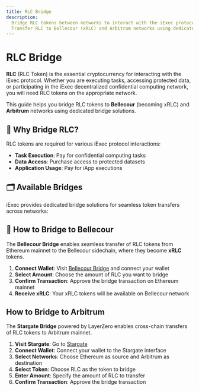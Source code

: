 ```yaml
---
title: RLC Bridge
description:
  Bridge RLC tokens between networks to interact with the iExec protocol.
  Transfer RLC to Bellecour (xRLC) and Arbitrum networks using dedicated bridges
---
```


# RLC Bridge

**RLC** (RLC Token) is the essential cryptocurrency for interacting with the
iExec protocol. Whether you are executing tasks, accessing protected data, or
participating in the iExec decentralized confidential computing network, you
will need RLC tokens on the appropriate network.

This guide helps you bridge RLC tokens to **Bellecour** (becoming xRLC) and
**Arbitrum** networks using dedicated bridge solutions.

## 🎯 Why Bridge RLC?

RLC tokens are required for various iExec protocol interactions:

- **Task Execution**: Pay for confidential computing tasks
- **Data Access**: Purchase access to protected datasets
- **Application Usage**: Pay for iApp executions

## 🗂️ Available Bridges

iExec provides dedicated bridge solutions for seamless token transfers across
networks:

<CardGrid>
  <ProjectCard
    title="Bellecour Bridge"
    description="Bridge RLC from Ethereum mainnet to Bellecour sidechain (xRLC)"
    icon-image="/assets/icons/iexec-logo.png"
    status="available"
    status-label="Live"
    button-label="Access Bridge"
    button-icon="mdi:bridge"
    button-href="https://bridge-bellecour.iex.ec/"
    button-target="_blank"
    button-rel="noreferrer"
  />
  
  <ProjectCard
    title="Stargate Bridge"
    description="Bridge RLC to Arbitrum mainnet using LayerZero's Stargate protocol"
    icon-image="/assets/icons/arbitrum-logo.png"
    status="available"
    status-label="Live"
    button-label="Access Bridge"
    button-icon="mdi:bridge"
    button-href="https://stargate.finance/bridge"
    button-target="_blank"
    button-rel="noreferrer"
  />
</CardGrid>

## 🔄 How to Bridge to Bellecour

The **Bellecour Bridge** enables seamless transfer of RLC tokens from Ethereum
mainnet to the Bellecour sidechain, where they become **xRLC** tokens.

1. **Connect Wallet**: Visit
   [Bellecour Bridge](https://bridge-bellecour.iex.ec/) and connect your wallet
2. **Select Amount**: Choose the amount of RLC you want to bridge
3. **Confirm Transaction**: Approve the bridge transaction on Ethereum mainnet
4. **Receive xRLC**: Your xRLC tokens will be available on Bellecour network

<ImageViewer
  image-url-dark="/assets/tooling-&-explorers/bridge/bellecour-bridge.png"
  image-alt="Bellecour Bridge Process"
  link-url="https://bridge-bellecour.iex.ec/"
/>

## How to Bridge to Arbitrum

The **Stargate Bridge** powered by LayerZero enables cross-chain transfers of
RLC tokens to Arbitrum mainnet.

1. **Visit Stargate**: Go to [Stargate](https://stargate.finance/bridge)
2. **Connect Wallet**: Connect your wallet to the Stargate interface
3. **Select Networks**: Choose Ethereum as source and Arbitrum as destination
4. **Select Token**: Choose RLC as the token to bridge
5. **Enter Amount**: Specify the amount of RLC to transfer
6. **Confirm Transaction**: Approve the bridge transaction

<ImageViewer
  image-url-dark="/assets/tooling-&-explorers/bridge/stargate-bridge.png"
  image-alt="Stargate Bridge Interface"
  link-url="https://stargate.finance/bridge"
/>

<script setup>
import ImageViewer from '../../components/ImageViewer.vue';
import CardGrid from '../../components/CardGrid.vue';
import ProjectCard from '../../components/ProjectCard.vue';
</script>
